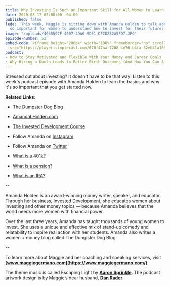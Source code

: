 ```yaml
---
title: Why Investing Is Such an Important Skill for All Women to Learn
date: 2020-08-17 05:00:00 -04:00
published: false
lede: 'This week, Maggie is sitting down with Amanda Holden to talk about why it''s
  so important for women to understand how to invest for their futures. '
image: "/uploads/4035592F-4007-4DA6-9D51-DFCD852A5FD7.JPG"
episode-number: 52
embed-code: <iframe height="200px" width="100%" frameborder="no" scrolling="no" seamless
  src="https://player.simplecast.com/670f47aa-7208-4e76-b4fa-32eb41a108b3?dark=false"></iframe>
podcast:
- How to Stay Motivated and Flexible With Your Money and Career Goals
- Why Hiring a Doula Leads to Better Birth Outcomes (And How You Can Afford One)
---
```


Stressed out about investing? It doesn't have to be that way! Listen to this week's podcast episode with Amanda Holden to learn the basics and why it's so important that you get started now.

**Related Links:**

* [The Dumpster Dog Blog](https://dumpsterdogblog.com/)

* [AmandaLHolden.com](https://www.amandalholden.com/)

* [The Invested Development Course](https://amandaholden.podia.com/invested-development)

* Follow Amanda on [Instagram](https://www.instagram.com/dumpster.doggy/)

* Follow Amanda on [Twitter](https://twitter.com/dumpsterdoggy)

* [What is a 401k?](https://www.investopedia.com/terms/1/401kplan.asp)

* [What is a pension?](https://www.investopedia.com/ask/answers/100314/whats-difference-between-401k-and-pension-plan.asp)

* [What is an IRA?](https://www.investopedia.com/terms/i/ira.asp)

--

Amanda Holden is an award-winning money writer, speaker, and educator. Through her business, Invested Development, she educates women about investing and other money topics — because Amanda believes that the world needs more women with financial power.

Over the last three years, Amanda has taught thousands of young women to invest. She uses a unique and effective mix of stand-up comedy and relatability to inspire real action with her students. Amanda also writes a women \+ money blog called The Dumpster Dog Blog.

--

To learn more about Maggie and her coaching and speaking services, visit **[www.maggiegermano.com](https://www.maggiegermano.com/)**.

The theme music is called Escaping Light by **[Aaron Sprinkle](http://aaronsprinklemusic.com/)**. The podcast artwork design is by Maggie’s dear husband, **[Dan Rader](https://danrdesign.com/)**.